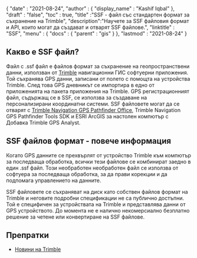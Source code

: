 {
  "date" : "2021-08-24",
  "author" : {
    "display_name" : "Kashif Iqbal"
},
  "draft" : "false",
  "toc" : true,
  "title" :"SSF - файл със стандартен формат за съхранение на Trimble",
  "description":"Научете за SSF файловия формат и API, които могат да създават и отварят SSF файлове.",
  "linktitle" : "SSF",
  "menu" : {
    "docs" : {
      "parent" : "gis"
}
},
  "lastmod" : "2021-08-24"
}

## Какво е SSF файл?

Файл с .ssf файл е файлов формат за съхранение на геопространствени данни, използван от [Trimble](https://www.trimble.com) навигационни ГИС софтуерни приложения. Той съхранява GPS данни, записани от полето с помощта на устройства Trimble. След това GPS дневникът се импортира в едно от приложенията на пакета приложения на Trimble. GPS регистрационният файл, съдържащ се в SSF, се използва за създаване на персонализирани координатни системи. SSF файловете могат да се отварят с [Trimble Navigation GPS Pathfinder Office](https://geospatial.trimble.com/en/products/software/office-software), Trimble Navigation GPS Pathfinder Tools SDK и ESRI ArcGIS за настолен компютър с Добавка Trimble GPS Analyst.

## SSF файлов формат - повече информация

Когато GPS данните се прехвърлят от устройство Trimble към компютър за последваща обработка, всички тези файлове се комбинират заедно в един .ssf файл. Този необработен необработен файл се използва от софтуера за последваща обработка, за да прави корекции и да подпомага управлението на данните.

SSF файловете се съхраняват на диск като собствен файлов формат на Trimble и неговите подробни спецификации не са публично достъпни. Той е специфичен за устройствата на Trimble и представлява данни от GPS устройството. До момента не е налично некомерсиално безплатно решение за четене или конвертиране на SSF файлове.

## Препратки

* [Новини на Trimble](https://www.trimble.com/news/release.aspx?id=050510b)

